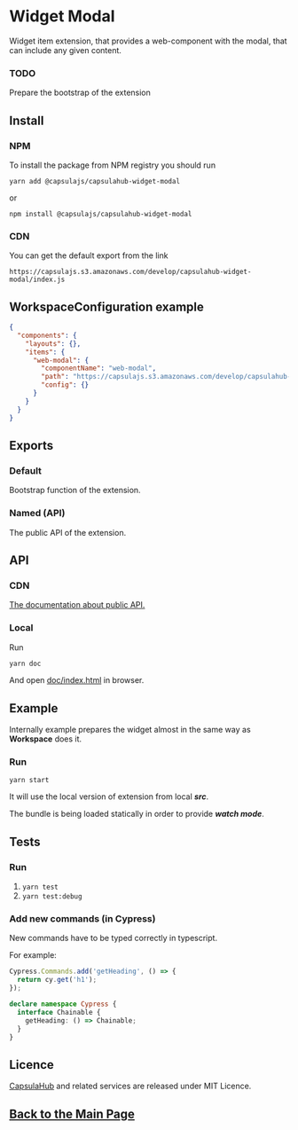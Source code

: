 # Widget Modal

Widget item extension, that provides a web-component with the modal, that can include any given content.

### TODO

Prepare the bootstrap of the extension 

## Install

### NPM

To install the package from NPM registry you should run

    yarn add @capsulajs/capsulahub-widget-modal

or

    npm install @capsulajs/capsulahub-widget-modal

### CDN

You can get the default export from the link

    https://capsulajs.s3.amazonaws.com/develop/capsulahub-widget-modal/index.js

## WorkspaceConfiguration example
```json
{
  "components": {
    "layouts": {},
    "items": {
      "web-modal": {
        "componentName": "web-modal",
        "path": "https://capsulajs.s3.amazonaws.com/develop/capsulahub-widget-modal/index.js",
        "config": {}
      }
    }
  }
}
```


## Exports

### Default

Bootstrap function of the extension.

### Named (API)

The public API of the extension.

## API

### CDN

[The documentation about public API.](https://capsulajs.s3.amazonaws.com/develop/capsulahub-widget-modal/doc/index.html)

### Local

Run 

```bash
yarn doc
```

And open [doc/index.html](./doc/index.html) in browser.

## Example

Internally example prepares the widget almost in the same way as **Workspace** does it.

### Run

`yarn start`

It will use the local version of extension from local **_src_**.

The bundle is being loaded statically in order to provide **_watch mode_**.

## Tests

### Run

1) `yarn test`
2) `yarn test:debug`

### Add new commands (in Cypress)

New commands have to be typed correctly in typescript.

For example:

```typescript
Cypress.Commands.add('getHeading', () => {
  return cy.get('h1');
});

declare namespace Cypress {
  interface Chainable {
    getHeading: () => Chainable;
  }
}
```

## Licence

[CapsulaHub](https://github.com/capsulajs/capsulahub) and related services are released under MIT Licence.

## [Back to the Main Page](../../README.md)
